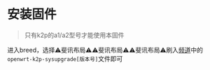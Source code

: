 # 安装固件

> 只有k2p的a1/a2型号才能使用本固件

进入breed，选择⚠️斐讯布局⚠️⚠️斐讯布局⚠️⚠️斐讯布局⚠️刷入[频道](https://t.me/k2ppasswall)中的`openwrt-k2p-sysupgrade[版本号]`文件即可

